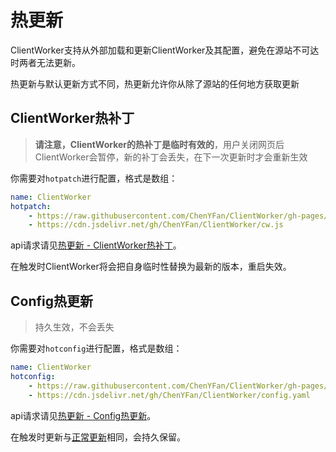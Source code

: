 # 热更新

ClientWorker支持从外部加载和更新ClientWorker及其配置，避免在源站不可达时两者无法更新。

热更新与默认更新方式不同，热更新允许你从除了源站的任何地方获取更新

## ClientWorker热补丁

> **请注意，ClientWorker的热补丁是临时有效的**，用户关闭网页后ClientWorker会暂停，新的补丁会丢失，在下一次更新时才会重新生效

你需要对`hotpatch`进行配置，格式是数组：

```yaml
name: ClientWorker
hotpatch:
    - https://raw.githubusercontent.com/ChenYFan/ClientWorker/gh-pages/cw.js
    - https://cdn.jsdelivr.net/gh/ChenYFan/ClientWorker/cw.js
```

api请求请见[热更新 - ClientWorker热补丁](/ext/api.html)。

在触发时ClientWorker将会把自身临时性替换为最新的版本，重启失效。

## Config热更新

> 持久生效，不会丢失

你需要对`hotconfig`进行配置，格式是数组：

```yaml
name: ClientWorker
hotconfig:
    - https://raw.githubusercontent.com/ChenYFan/ClientWorker/gh-pages/config.yaml
    - https://cdn.jsdelivr.net/gh/ChenYFan/ClientWorker/config.yaml
```

api请求请见[热更新 - Config热更新](/ext/api.html)。

在触发时更新与[正常更新](/example/autoupdate.html)相同，会持久保留。
